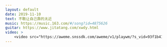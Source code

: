 ```yaml
---
layout: default
date: 2019-11-10
text: 不敢让自己靠的太近
music: https://music.163.com/#/song?id=4875626
guitar: https://www.jitatang.com/xwdy.html
video: >
    <video src="https://aweme.snssdk.com/aweme/v1/playwm/?s_vid=93f1b41336a8b7a442dbf1c29c6bbc56bf66cb19bd73afd7a88945f3b4fe6fea1742368117c342aae5a38be1eb589c8004b848d6b8ec6fc24571c27507f83d65&amp;line=0" poster="https://p1.pstatp.com/large/tos-cn-p-0015/fc108e5c6f6942f99c23653aa8960698_1573289679.jpg" type="video/mp4" preload="auto" controls="controls" style="width: 100%;"></video>
---
```


